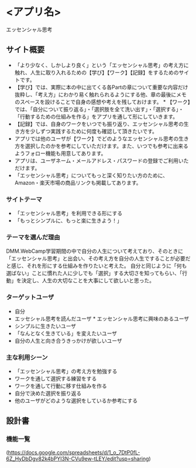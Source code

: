 # <アプリ名>
エッセンシャル思考

## サイト概要
* 「より少なく、しかしより良く」という「エッセンシャル思考」の考え方に触れ、人生に取り入れるための【学び】【ワーク】【記録】をするためのサイトです。
* 【学び】では、実際に本の中に出てくる各Partの章について重要な内容だけ抜粋し、「考え方」にわかり易く触れられるようにする他、章の最後にメモのスペースを設けることで自身の感想や考えを残しておけます。 * 【ワーク】では、「自分について振り返る」・「選択肢を全て洗い出す」・「選択する」・「行動するための仕組みを作る」をアプリを通して形にしていきます。
* 【記録】では、自身のワークをいつでも振り返り、エッセンシャル思考の生き方を少しずつ実践するために何度も確認して頂きたいです。
* アプリでは他のユーザが【ワーク】でどのようなエッセンシャル思考の生き方を選択したのかを参考にしていただけます。また、いつでも参考に出来るようフォロー機能も用意してあります。
* アプリは、ユーザネーム・メールアドレス・パスワードの登録でご利用いただけます。
* 「エッセンシャル思考」についてもっと深く知りたい方のために、Amazon・楽天市場の商品リンクも掲載してあります。

### サイトテーマ
* 「エッセンシャル思考」を利用できる形にする
* 「もっとシンプルに、もっと楽に生きよう！」

### テーマを選んだ理由
DMM.WebCamp学習期間の中で自分の人生について考えており、そのときに「エッセンシャル思考」と出会い、その考え方を自分の人生ですることが必要だと感じ、それを形にする仕組みを作りたいと考えた。 
自分と同じように「何も選ばない」ことに慣れた人に少しでも「選択」する大切さを知ってもらい、「行動」を決定し、人生の大切なことを大事にして欲しいと思った。　　 
### ターゲットユーザ
* 自分
* エッセシャル思考を読んだユーザ * エッセンシャル思考に興味のあるユーザ
* シンプルに生きたいユーザ
* 「なんとなく生きている」を変えたいユーザ
* 自分の人生と向き合うきっかけが欲しいユーザ

### 主な利用シーン
* 「エッセンシャル思考」の考え方を勉強する
* ワークを通して選択する練習をする
* ワークを通して行動に移す仕組みを作る
* 自分で決めた選択を振り返る
* 他のユーザがどのような選択をしているか参考にする

## 設計書

### 機能一覧
(https://docs.google.com/spreadsheets/d/1_o_7DtP0fL-6Z_HyDbDgv82k4bPYI3N-CVu9ew-tLEY/edit?usp=sharing)

